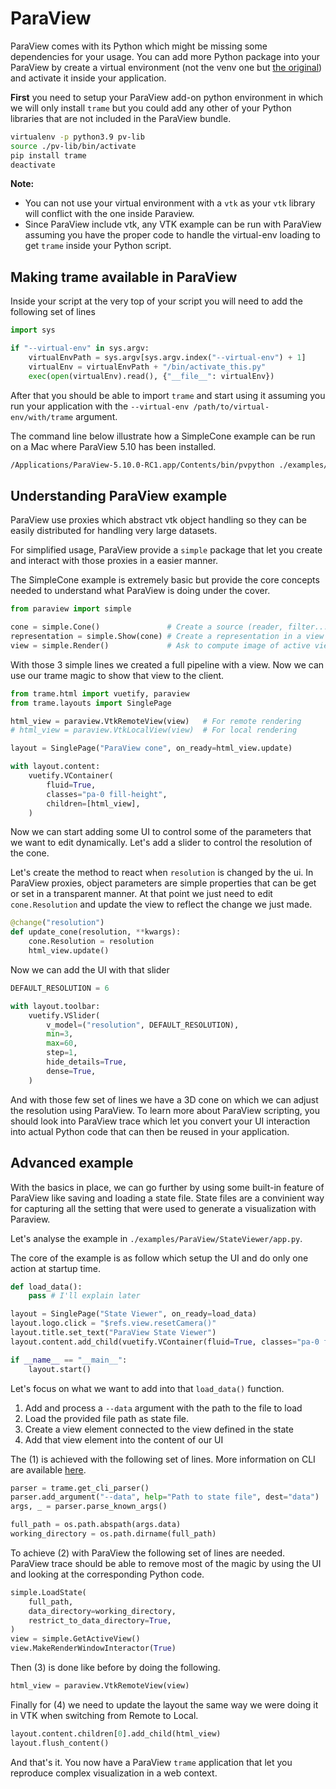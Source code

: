 # ParaView

ParaView comes with its Python which might be missing some dependencies for your usage.
You can add more Python package into your ParaView by create a virtual environment (not the venv one but [the original](https://virtualenv.pypa.io/en/latest/)) and activate it inside your application.

**First** you need to setup your ParaView add-on python environment in which we will only install `trame` but you could add any other of your Python libraries that are not included in the ParaView bundle.

```bash
virtualenv -p python3.9 pv-lib
source ./pv-lib/bin/activate
pip install trame
deactivate
```

**Note:**
 - You can not use your virtual environment with a `vtk` as your `vtk` library will conflict with the one inside Paraview.
 - Since ParaView include vtk, any VTK example can be run with ParaView assuming you have the proper code to handle the virtual-env loading to get `trame` inside your Python script.

## Making trame available in ParaView

Inside your script at the very top of your script you will need to add the following set of lines

```python
import sys

if "--virtual-env" in sys.argv:
    virtualEnvPath = sys.argv[sys.argv.index("--virtual-env") + 1]
    virtualEnv = virtualEnvPath + "/bin/activate_this.py"
    exec(open(virtualEnv).read(), {"__file__": virtualEnv})
```

After that you should be able to import `trame` and start using it assuming you run your application with the `--virtual-env /path/to/virtual-env/with/trame` argument.

The command line below illustrate how a SimpleCone example can be run on a Mac where ParaView 5.10 has been installed.

```bash
/Applications/ParaView-5.10.0-RC1.app/Contents/bin/pvpython ./examples/ParaView/SimpleCone/RemoteRendering.py --virtual-env ./py-lib
```

## Understanding ParaView example

ParaView use proxies which abstract vtk object handling so they can be easily distributed for handling very large datasets.

For simplified usage, ParaView provide a `simple` package that let you create and interact with those proxies in a easier manner.

The SimpleCone example is extremely basic but provide the core concepts needed to understand what ParaView is doing under the cover.


```python
from paraview import simple

cone = simple.Cone()               # Create a source (reader, filter...)
representation = simple.Show(cone) # Create a representation in a view (if no view, one is created)
view = simple.Render()             # Ask to compute image of active view and return the corresponding view
```

With those 3 simple lines we created a full pipeline with a view. Now we can use our trame magic to show that view to the client.

```python
from trame.html import vuetify, paraview
from trame.layouts import SinglePage

html_view = paraview.VtkRemoteView(view)   # For remote rendering
# html_view = paraview.VtkLocalView(view)  # For local rendering

layout = SinglePage("ParaView cone", on_ready=html_view.update)

with layout.content:
    vuetify.VContainer(
        fluid=True,
        classes="pa-0 fill-height",
        children=[html_view],
    )
```

Now we can start adding some UI to control some of the parameters that we want to edit dynamically.
Let's add a slider to control the resolution of the cone.

Let's create the method to react when `resolution` is changed by the ui. In ParaView proxies, object parameters are simple properties that can be get or set in a transparent manner. At that point we just need to edit `cone.Resolution` and update the view to reflect the change we just made.

```python
@change("resolution")
def update_cone(resolution, **kwargs):
    cone.Resolution = resolution
    html_view.update()
```

Now we can add the UI with that slider

```python
DEFAULT_RESOLUTION = 6

with layout.toolbar:
    vuetify.VSlider(
        v_model=("resolution", DEFAULT_RESOLUTION),
        min=3,
        max=60,
        step=1,
        hide_details=True,
        dense=True,
    )
```

And with those few set of lines we have a 3D cone on which we can adjust the resolution using ParaView.
To learn more about ParaView scripting, you should look into ParaView trace which let you convert your UI interaction into actual Python code that can then be reused in your application.

## Advanced example

With the basics in place, we can go further by using some built-in feature of ParaView like saving and loading a state file. State files are a convinient way for capturing all the setting that were used to generate a visualization with Paraview.

Let's analyse the example in `./examples/ParaView/StateViewer/app.py`.

The core of the example is as follow which setup the UI and do only one action at startup time.

```python
def load_data():
    pass # I'll explain later

layout = SinglePage("State Viewer", on_ready=load_data)
layout.logo.click = "$refs.view.resetCamera()"
layout.title.set_text("ParaView State Viewer")
layout.content.add_child(vuetify.VContainer(fluid=True, classes="pa-0 fill-height"))

if __name__ == "__main__":
    layout.start()
```

Let's focus on what we want to add into that `load_data()` function.
1. Add and process a `--data` argument with the path to the file to load
2. Load the provided file path as state file.
3. Create a view element connected to the view defined in the state
4. Add that view element into the content of our UI

The (1) is achieved with the following set of lines.
More information on CLI are available [here](https://kitware.github.io/trame/docs/howdoi-cli.html).

```python
parser = trame.get_cli_parser()
parser.add_argument("--data", help="Path to state file", dest="data")
args, _ = parser.parse_known_args()

full_path = os.path.abspath(args.data)
working_directory = os.path.dirname(full_path)
```

To achieve (2) with ParaView the following set of lines are needed.
ParaView trace should be able to remove most of the magic by using the UI and looking at the corresponding Python code.


```python
simple.LoadState(
    full_path,
    data_directory=working_directory,
    restrict_to_data_directory=True,
)
view = simple.GetActiveView()
view.MakeRenderWindowInteractor(True)
```

Then (3) is done like before by doing the following.

```python
html_view = paraview.VtkRemoteView(view)
```

Finally for (4) we need to update the layout the same way we were doing it in VTK when switching from Remote to Local.

```python
layout.content.children[0].add_child(html_view)
layout.flush_content()
```

And that's it. You now have a ParaView `trame` application that let you reproduce complex visualization in a web context.
